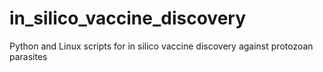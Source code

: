 # in_silico_vaccine_discovery
Python and Linux scripts for in silico vaccine discovery against protozoan parasites

